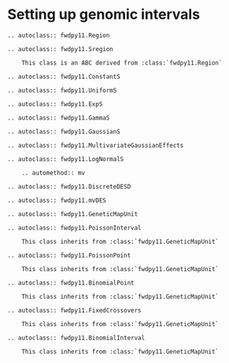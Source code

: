 # Setting up genomic intervals

```{eval-rst}
.. autoclass:: fwdpy11.Region
```

```{eval-rst}
.. autoclass:: fwdpy11.Sregion

    This class is an ABC derived from :class:`fwdpy11.Region`
```

```{eval-rst}
.. autoclass:: fwdpy11.ConstantS
```

```{eval-rst}
.. autoclass:: fwdpy11.UniformS
```

```{eval-rst}
.. autoclass:: fwdpy11.ExpS
```

```{eval-rst}
.. autoclass:: fwdpy11.GammaS
```

```{eval-rst}
.. autoclass:: fwdpy11.GaussianS
```

```{eval-rst}
.. autoclass:: fwdpy11.MultivariateGaussianEffects
```

```{eval-rst}
.. autoclass:: fwdpy11.LogNormalS

    .. automethod:: mv
```

```{eval-rst}
.. autoclass:: fwdpy11.DiscreteDESD
```

```{eval-rst}
.. autoclass:: fwdpy11.mvDES
```

```{eval-rst}
.. autoclass:: fwdpy11.GeneticMapUnit
```

```{eval-rst}
.. autoclass:: fwdpy11.PoissonInterval

    This class inherits from :class:`fwdpy11.GeneticMapUnit`
```

```{eval-rst}
.. autoclass:: fwdpy11.PoissonPoint

    This class inherits from :class:`fwdpy11.GeneticMapUnit`
```

```{eval-rst}
.. autoclass:: fwdpy11.BinomialPoint

    This class inherits from :class:`fwdpy11.GeneticMapUnit`
```

```{eval-rst}
.. autoclass:: fwdpy11.FixedCrossovers

    This class inherits from :class:`fwdpy11.GeneticMapUnit`
```

```{eval-rst}
.. autoclass:: fwdpy11.BinomialInterval

    This class inherits from :class:`fwdpy11.GeneticMapUnit`
```


